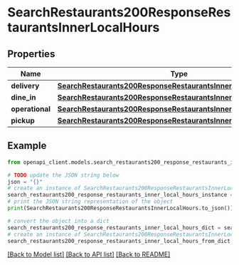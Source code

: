 # SearchRestaurants200ResponseRestaurantsInnerLocalHours


## Properties

Name | Type | Description | Notes
------------ | ------------- | ------------- | -------------
**delivery** | [**SearchRestaurants200ResponseRestaurantsInnerLocalHoursDelivery**](SearchRestaurants200ResponseRestaurantsInnerLocalHoursDelivery.md) |  | [optional] 
**dine_in** | [**SearchRestaurants200ResponseRestaurantsInnerLocalHoursDelivery**](SearchRestaurants200ResponseRestaurantsInnerLocalHoursDelivery.md) |  | [optional] 
**operational** | [**SearchRestaurants200ResponseRestaurantsInnerLocalHoursDelivery**](SearchRestaurants200ResponseRestaurantsInnerLocalHoursDelivery.md) |  | [optional] 
**pickup** | [**SearchRestaurants200ResponseRestaurantsInnerLocalHoursDelivery**](SearchRestaurants200ResponseRestaurantsInnerLocalHoursDelivery.md) |  | [optional] 

## Example

```python
from openapi_client.models.search_restaurants200_response_restaurants_inner_local_hours import SearchRestaurants200ResponseRestaurantsInnerLocalHours

# TODO update the JSON string below
json = "{}"
# create an instance of SearchRestaurants200ResponseRestaurantsInnerLocalHours from a JSON string
search_restaurants200_response_restaurants_inner_local_hours_instance = SearchRestaurants200ResponseRestaurantsInnerLocalHours.from_json(json)
# print the JSON string representation of the object
print(SearchRestaurants200ResponseRestaurantsInnerLocalHours.to_json())

# convert the object into a dict
search_restaurants200_response_restaurants_inner_local_hours_dict = search_restaurants200_response_restaurants_inner_local_hours_instance.to_dict()
# create an instance of SearchRestaurants200ResponseRestaurantsInnerLocalHours from a dict
search_restaurants200_response_restaurants_inner_local_hours_from_dict = SearchRestaurants200ResponseRestaurantsInnerLocalHours.from_dict(search_restaurants200_response_restaurants_inner_local_hours_dict)
```
[[Back to Model list]](../README.md#documentation-for-models) [[Back to API list]](../README.md#documentation-for-api-endpoints) [[Back to README]](../README.md)


